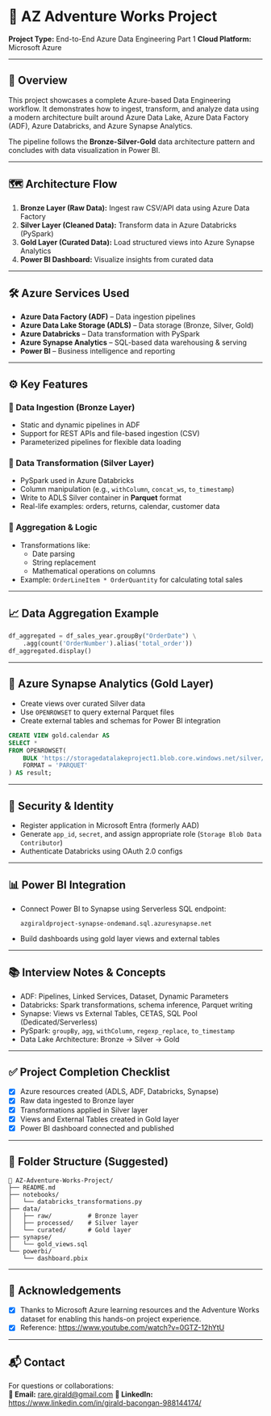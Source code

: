 # 🚀 AZ Adventure Works Project
**Project Type:** End-to-End Azure Data Engineering Part 1
**Cloud Platform:** Microsoft Azure  

---

## 📌 Overview

This project showcases a complete Azure-based Data Engineering workflow. It demonstrates how to ingest, transform, and analyze data using a modern architecture built around Azure Data Lake, Azure Data Factory (ADF), Azure Databricks, and Azure Synapse Analytics.

The pipeline follows the **Bronze-Silver-Gold** data architecture pattern and concludes with data visualization in Power BI.

---

## 🗺️ Architecture Flow

1. **Bronze Layer (Raw Data):** Ingest raw CSV/API data using Azure Data Factory
2. **Silver Layer (Cleaned Data):** Transform data in Azure Databricks (PySpark)
3. **Gold Layer (Curated Data):** Load structured views into Azure Synapse Analytics
4. **Power BI Dashboard:** Visualize insights from curated data

---

## 🛠️ Azure Services Used

- **Azure Data Factory (ADF)** – Data ingestion pipelines
- **Azure Data Lake Storage (ADLS)** – Data storage (Bronze, Silver, Gold)
- **Azure Databricks** – Data transformation with PySpark
- **Azure Synapse Analytics** – SQL-based data warehousing & serving
- **Power BI** – Business intelligence and reporting

---

## ⚙️ Key Features

### 🔹 Data Ingestion (Bronze Layer)

- Static and dynamic pipelines in ADF
- Support for REST APIs and file-based ingestion (CSV)
- Parameterized pipelines for flexible data loading

### 🔸 Data Transformation (Silver Layer)

- PySpark used in Azure Databricks
- Column manipulation (e.g., `withColumn`, `concat_ws`, `to_timestamp`)
- Write to ADLS Silver container in **Parquet** format
- Real-life examples: orders, returns, calendar, customer data

### 🔶 Aggregation & Logic

- Transformations like:
  - Date parsing
  - String replacement
  - Mathematical operations on columns
- Example: `OrderLineItem * OrderQuantity` for calculating total sales

---

## 📈 Data Aggregation Example

```python
df_aggregated = df_sales_year.groupBy("OrderDate") \
    .agg(count('OrderNumber').alias('total_order'))
df_aggregated.display()
```

---

## 🧠 Azure Synapse Analytics (Gold Layer)

- Create views over curated Silver data
- Use `OPENROWSET` to query external Parquet files
- Create external tables and schemas for Power BI integration

```sql
CREATE VIEW gold.calendar AS
SELECT *
FROM OPENROWSET(
    BULK 'https://storagedatalakeproject1.blob.core.windows.net/silver/AdventureWorks_Calendar',
    FORMAT = 'PARQUET'
) AS result;
```

---

## 🔐 Security & Identity

- Register application in Microsoft Entra (formerly AAD)
- Generate `app_id`, `secret`, and assign appropriate role (`Storage Blob Data Contributor`)
- Authenticate Databricks using OAuth 2.0 configs

---

## 📊 Power BI Integration

- Connect Power BI to Synapse using Serverless SQL endpoint:
  ```
  azgiraldproject-synapse-ondemand.sql.azuresynapse.net
  ```
- Build dashboards using gold layer views and external tables

---

## 📚 Interview Notes & Concepts

- ADF: Pipelines, Linked Services, Dataset, Dynamic Parameters
- Databricks: Spark transformations, schema inference, Parquet writing
- Synapse: Views vs External Tables, CETAS, SQL Pool (Dedicated/Serverless)
- PySpark: `groupBy`, `agg`, `withColumn`, `regexp_replace`, `to_timestamp`
- Data Lake Architecture: Bronze → Silver → Gold

---

## ✅ Project Completion Checklist

- [x] Azure resources created (ADLS, ADF, Databricks, Synapse)
- [x] Raw data ingested to Bronze layer
- [x] Transformations applied in Silver layer
- [x] Views and External Tables created in Gold layer
- [x] Power BI dashboard connected and published

---

## 📂 Folder Structure (Suggested)

```
📁 AZ-Adventure-Works-Project/
├── README.md
├── notebooks/
│   └── databricks_transformations.py
├── data/
│   ├── raw/          # Bronze layer
│   ├── processed/    # Silver layer
│   └── curated/      # Gold layer
├── synapse/
│   └── gold_views.sql
└── powerbi/
    └── dashboard.pbix
```

---

## 🤝 Acknowledgements
- [x] Thanks to Microsoft Azure learning resources and the Adventure Works dataset for enabling this hands-on project experience.
- [x] Reference: https://www.youtube.com/watch?v=0GTZ-12hYtU
---

## 📬 Contact
For questions or collaborations:  
**📧 Email:** rare.girald@gmail.com
**🔗 LinkedIn:** https://www.linkedin.com/in/girald-bacongan-988144174/

